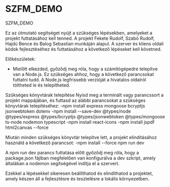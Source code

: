 # SZFM_DEMO
SZFM_DEMO

Ez az útmutató segítséget nyújt a szükséges lépésekben, amelyeket a projekt futtatásához kell tenned. A projekt Fekete Rudolf, Szabó Rudolf, Hajdú Bence és Balog Sebastian munkáján alapul. A szerver és kliens oldali kódok fejlesztéséhez és futtatásához a következő lépéseket kell követned.

Előkészületek: 
- Mielőtt elkezded, győződj meg róla, hogy a számítógépedre telepítve van a Node.js. Ez szükséges ahhoz, hogy a következő parancsokat futtatni tudd. A Node.js legfrissebb verzióját a hivatalos oldalról töltheted le és telepítheted.

Szükséges könyvtárak telepítése
 Nyisd meg a terminált vagy parancssort a projekt mappájában, és futtasd az alábbi parancsokat a szükséges könyvtárak telepítéséhez:
  -npm install express mongoose bcryptjs jsonwebtoken dotenv
  -npm install --save-dev @types/node @types/express @types/bcryptjs @types/jsonwebtoken @types/mongoose ts-node nodemon typescript
  -npm install react-icons
  -npm install jspdf html2canvas --force


Miután minden szükséges könyvtár telepítve lett, a projekt elindításához használd a következő parancsot:
 -npm install --force
 npm run dev

 A npm run dev parancs futtatása előtt győződj meg róla, hogy a package.json fájlban megfelelően van konfigurálva a dev szkript, amely általában a nodemon segítségével indítja el a szervert.

Ezekkel a lépésekkel sikeresen beállíthatod és elindíthatod a projektet, amely készen áll a fejlesztésre és tesztelésre a lokális környezetben.

